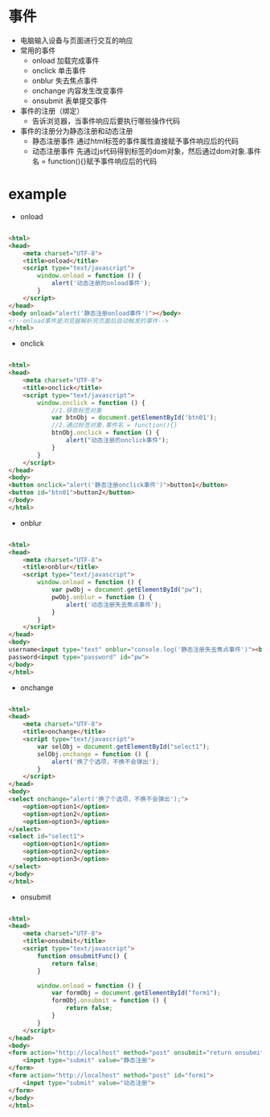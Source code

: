 # 事件

- 电脑输入设备与页面进行交互的响应
- 常用的事件
    + onload 加载完成事件
    + onclick 单击事件
    + onblur 失去焦点事件
    + onchange 内容发生改变事件
    + onsubmit 表单提交事件
- 事件的注册（绑定）
    - 告诉浏览器，当事件响应后要执行哪些操作代码
- 事件的注册分为静态注册和动态注册
    - 静态注册事件 通过html标签的事件属性直接赋予事件响应后的代码
    - 动态注册事件 先通过js代码得到标签的dom对象，然后通过dom对象.事件名 = function(){}赋予事件响应后的代码

# example

- onload

```html

<html>
<head>
    <meta charset="UTF-8">
    <title>onload</title>
    <script type="text/javascript">
        window.onload = function () {
            alert('动态注册的onload事件');
        }
    </script>
</head>
<body onload="alert('静态注册onload事件')"></body>
<!--onload事件是浏览器解析完页面后自动触发的事件-->
</html>
```

- onclick

```html

<html>
<head>
    <meta charset="UTF-8">
    <title>onclick</title>
    <script type="text/javascript">
        window.onclick = function () {
            //1.获取标签对象
            var btnObj = document.getElementById('btn01');
            //2.通过标签对象.事件名 = function(){}
            btnObj.onclick = function () {
                alert("动态注册的onclick事件");
            }
        }
    </script>
</head>
<body>
<button onclick="alert('静态注册onclick事件')">button1</button>
<button id="btn01">button2</button>
</body>
</html>
```

- onblur

```html

<html>
<head>
    <meta charset="UTF-8">
    <title>onblur</title>
    <script type="text/javascript">
        window.onload = function () {
            var pwObj = document.getElementById("pw");
            pwObj.onblur = function () {
                alert('动态注册失去焦点事件');
            }
        }
    </script>
</head>
<body>
username<input type="text" onblur="console.log('静态注册失去焦点事件')"><br/>
password<input type="password" id="pw">
</body>
</html>
```

- onchange

```html

<html>
<head>
    <meta charset="UTF-8">
    <title>onchange</title>
    <script type="text/javascript">
        var selObj = document.getElementById("select1");
        selObj.onchange = function () {
            alert('换了个选项，不换不会弹出');
        }
    </script>
</head>
<body>
<select onchange="alert('换了个选项，不换不会弹出');">
    <option>option1</option>
    <option>option2</option>
    <option>option3</option>
</select>
<select id="select1">
    <option>option1</option>
    <option>option2</option>
    <option>option3</option>
</select>
</body>
</html>
```

- onsubmit

```html

<html>
<head>
    <meta charset="UTF-8">
    <title>onsubmit</title>
    <script type="text/javascript">
        function onsubmitFunc() {
            return false;
        }

        window.onload = function () {
            var formObj = document.getElementById("form1");
            formObj.onsubmit = function () {
                return false;
            }
        }
    </script>
</head>
<body>
<form action="http://localhost" method="post" onsubmit="return onsubmitFunc()">
    <input type="submit" value="静态注册">
</form>
<form action="http://localhost" method="post" id="form1">
    <input type="submit" value="动态注册">
</form>
</body>
</html>
```